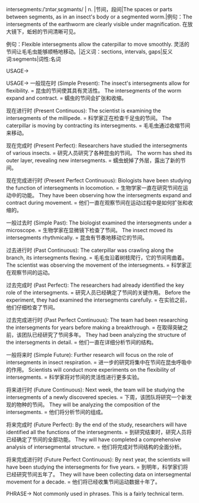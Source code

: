 intersegments:/ˈɪntərˌsɛɡmənts/ | n. |节间，段间|The spaces or parts between segments, as in an insect's body or a segmented worm.|例句：The intersegments of the earthworm are clearly visible under magnification. 在放大镜下，蚯蚓的节间清晰可见。

例句：Flexible intersegments allow the caterpillar to move smoothly. 灵活的节间让毛毛虫能够顺畅地移动。|近义词：sections, intervals, gaps|反义词:segments|词性:名词


USAGE->

USAGE->
一般现在时 (Simple Present):
The insect's intersegments allow for flexibility. =  昆虫的节间使其具有灵活性。
The intersegments of the worm expand and contract. = 蠕虫的节间会扩张和收缩。


现在进行时 (Present Continuous):
The scientist is examining the intersegments of the millipede. = 科学家正在检查千足虫的节间。
The caterpillar is moving by contracting its intersegments. = 毛毛虫通过收缩节间来移动。


现在完成时 (Present Perfect):
Researchers have studied the intersegments of various insects. = 研究人员研究了各种昆虫的节间。
The worm has shed its outer layer, revealing new intersegments. = 蠕虫蜕掉了外层，露出了新的节间。


现在完成进行时 (Present Perfect Continuous):
Biologists have been studying the function of intersegments in locomotion. = 生物学家一直在研究节间在运动中的功能。
They have been observing how the intersegments expand and contract during movement. = 他们一直在观察节间在运动过程中是如何扩张和收缩的。


一般过去时 (Simple Past):
The biologist examined the intersegments under a microscope. = 生物学家在显微镜下检查了节间。
The insect moved its intersegments rhythmically. = 昆虫有节奏地移动它的节间。


过去进行时 (Past Continuous):
The caterpillar was crawling along the branch, its intersegments flexing. = 毛毛虫沿着树枝爬行，它的节间弯曲着。
The scientist was observing the movement of the intersegments. = 科学家正在观察节间的运动。


过去完成时 (Past Perfect):
The researchers had already identified the key role of the intersegments. = 研究人员已经确定了节间的关键作用。
Before the experiment, they had examined the intersegments carefully. = 在实验之前，他们仔细检查了节间。


过去完成进行时 (Past Perfect Continuous):
The team had been researching the intersegments for years before making a breakthrough. = 在取得突破之前，该团队已经研究了节间多年。
They had been analyzing the structure of the intersegments in detail. = 他们一直在详细分析节间的结构。


一般将来时 (Simple Future):
Further research will focus on the role of intersegments in insect respiration. = 进一步的研究将集中在节间在昆虫呼吸中的作用。
Scientists will conduct more experiments on the flexibility of intersegments. = 科学家将对节间的灵活性进行更多实验。


将来进行时 (Future Continuous):
Next week, the team will be studying the intersegments of a newly discovered species. = 下周，该团队将研究一个新发现的物种的节间。
They will be analyzing the composition of the intersegments. = 他们将分析节间的组成。


将来完成时 (Future Perfect):
By the end of the study, researchers will have identified all the functions of the intersegments. = 到研究结束时，研究人员将已经确定了节间的全部功能。
They will have completed a comprehensive analysis of intersegmental structure. = 他们将完成对节间结构的全面分析。


将来完成进行时 (Future Perfect Continuous):
By next year, the scientists will have been studying the intersegments for five years. = 到明年，科学家们将已经研究节间五年了。
They will have been collecting data on intersegmental movement for a decade. = 他们将已经收集节间运动数据十年了。




PHRASE->
Not commonly used in phrases.  This is a fairly technical term.
